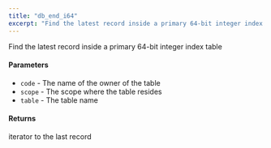```yaml
---
title: "db_end_i64"
excerpt: "Find the latest record inside a primary 64-bit integer index table."
---
```

Find the latest record inside a primary 64-bit integer index table

#### Parameters
* `code` - The name of the owner of the table 
* `scope` - The scope where the table resides 
* `table` - The table name 

#### Returns
iterator to the last record